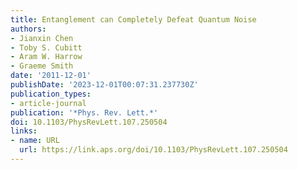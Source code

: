 ```yaml
---
title: Entanglement can Completely Defeat Quantum Noise
authors:
- Jianxin Chen
- Toby S. Cubitt
- Aram W. Harrow
- Graeme Smith
date: '2011-12-01'
publishDate: '2023-12-01T00:07:31.237730Z'
publication_types:
- article-journal
publication: '*Phys. Rev. Lett.*'
doi: 10.1103/PhysRevLett.107.250504
links:
- name: URL
  url: https://link.aps.org/doi/10.1103/PhysRevLett.107.250504
---
```

